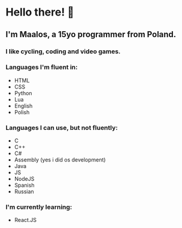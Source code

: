 # Hello there! 👋
## I'm Maalos, a 15yo programmer from Poland.
### I like cycling, coding and video games.
### Languages I'm fluent in:
- HTML
- CSS
- Python
- Lua
- English
- Polish

### Languages I can use, but not fluently:
- C
- C++
- C#
- Assembly (yes i did os development)
- Java
- JS
- NodeJS
- Spanish
- Russian

### I'm currently learning:
- React.JS
